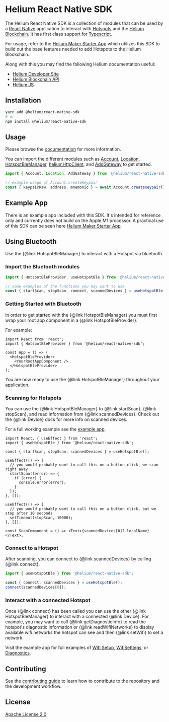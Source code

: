 # Helium React Native SDK

The Helium React Native SDK is a collection of modules that can be used by a [React Native](https://reactnative.dev/)
application to interact with [Hotspots](https://docs.helium.com/mine-hnt) and the [Helium Blockchain](https://docs.helium.com/blockchain).
It has first class support for [Typescript](https://www.typescriptlang.org/).

For usage, refer to the [Helium Maker Starter App](https://github.com/helium/maker-starter-app) which utilizes this
SDK to build out the base features needed to add Hotspots to the Helium Blockchain.

Along with this you may find the following Helium documentation useful:

- [Helium Developer Site](https://docs.helium.com/)
- [Helium Blockchain API](https://docs.helium.com/api/blockchain/introduction/)
- [Helium JS](https://helium.github.io/helium-js/)

## Installation

```sh
yarn add @helium/react-native-sdk
# or
npm install @helium/react-native-sdk
```

## Usage

Please browse the [documentation](https://helium.github.io/react-native-helium/index.html) for more information.

You can import the different modules such as [Account](https://helium.github.io/react-native-helium/modules/Account.html),
[Location](https://helium.github.io/react-native-helium/modules/Location.html),
[HotspotBleManager](https://helium.github.io/react-native-helium/interfaces/HotspotBleManager.html),
[heliumHttpClient](https://helium.github.io/react-native-helium/docs/modules.html#heliumHttpClient),
and [AddGateway](https://helium.github.io/react-native-helium/modules/AddGateway.html) to get started.

```ts
import { Account, Location, AddGateway } from '@helium/react-native-sdk';

// example usage of Account.createKeypair
const { keypairRaw, address, mnemonic } = await Account.createKeypair();
```

## Example App

There is an example app included with this SDK. It's intended for reference only and currently does not build on the Apple M1 processor.
A practical use of this SDK can be seen here [Helium Maker Starter App](https://github.com/helium/maker-starter-app)

## Using Bluetooth

Use the {@link HotspotBleManager} to interact with a Hotspot via bluetooth.

### Import the Bluetooth modules

```ts
import { HotspotBleProvider, useHotspotBle } from '@helium/react-native-sdk';

// some examples of the functions you may want to use
const { startScan, stopScan, connect, scannedDevices } = useHotspotBle();
```

### Getting Started with Bluetooth

In order to get started with the {@link HotspotBleManager} you must first wrap your root app component in a
{@link HotspotBleProvider}.

For example:

```tsx
import React from 'react';
import { HotspotBleProvider } from '@helium/react-native-sdk';

const App = () => (
  <HotspotBleProvider>
    <YourRootAppComponent />
  </HotspotBleProvider>
);
```

You are now ready to use the {@link HotspotBleManager} throughout your application.

### Scanning for Hotspots

You can use the {@link HotspotBleManager} to {@link startScan}, {@link stopScan}, and read information from {@link scannedDevices}. Check
out the {@link Device} docs for more info on scanned devices.

For a full working example see the [example app](https://github.com/helium/react-native-helium/blob/main/example/src/HotspotBLE/ScanHotspots.tsx).

```tsx
import React, { useEffect } from 'react';
import { useHotspotBle } from '@helium/react-native-sdk';

const { startScan, stopScan, scannedDevices } = useHotspotBle();

useEffect(() => {
  // you would probably want to call this on a button click, we scan right away
  startScan((error) => {
    if (error) {
      console.error(error);
    }
  });
}, []);

useEffect(() => {
  // you would probably want to call this on a button click, but we stop after 10 seconds
  setTimeout(stopScan, 10000);
}, []);

const ScanComponent = () => <Text>{scannedDevices[0]?.localName}</Text>;
```

### Connect to a Hotspot

After scanning, you can connect to {@link scannedDevices} by calling {@link connect}.

```ts
import { useHotspotBle } from '@helium/react-native-sdk';

const { connect, scannedDevices } = useHotspotBle();
connect(scannedDevices[0]);
```

### Interact with a connected Hotspot

Once {@link connect} has been called you can use the other {@link HotspotBleManager} to interact with a connected {@link Device}. For
example, you may want to call {@link getDiagnosticInfo} to read the hotspot's diagnostic information or {@link readWifiNetworks}
to display available wifi networks the hotspot can see and then {@link setWifi} to set a network.

Visit the example app for full examples of
[Wifi Setup](https://github.com/helium/react-native-helium/blob/main/example/src/HotspotBLE/WifiSetup.tsx),
[WifiSettings](https://github.com/helium/react-native-helium/blob/main/example/src/HotspotBLE/WifiSettings.tsx), or
[Diagnostics](https://github.com/helium/react-native-helium/blob/main/example/src/HotspotBLE/Diagnostics.tsx).

## Contributing

See the [contributing guide](CONTRIBUTING.md) to learn how to contribute to the repository and the development workflow.

## License

[Apache License 2.0](https://github.com/helium/react-native-helium/blob/main/LICENSE)
